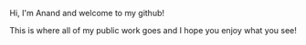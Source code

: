 Hi, I'm Anand and welcome to my github!

This is where all of my public work goes and I hope you enjoy what you see!

